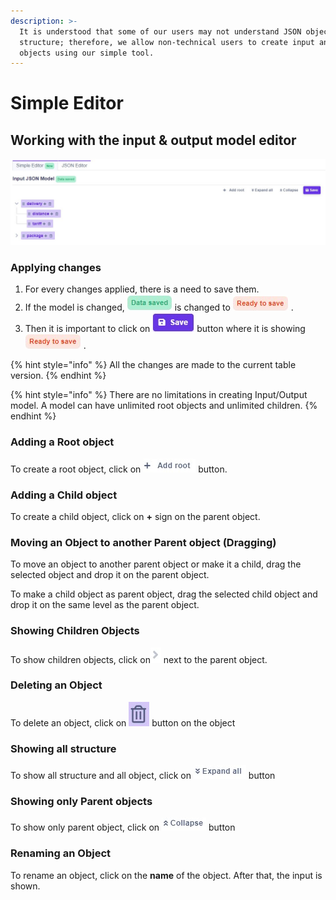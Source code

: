 ```yaml
---
description: >-
  It is understood that some of our users may not understand JSON objects'
  structure; therefore, we allow non-technical users to create input and output
  objects using our simple tool.
---
```


# Simple Editor

## Working with the input & output model editor

![](<../../.gitbook/assets/screenshoteasy (13).png>)

### Applying changes

1. For every changes applied, there is a need to save them.
2. If the model is changed, ![](<../../.gitbook/assets/screenshoteasy (2).png>) is changed to ![](<../../.gitbook/assets/screenshoteasy (3).png>) .
3. Then it is important to click on ![](<../../.gitbook/assets/screenshoteasy (31).png>) button where it is showing ![](<../../.gitbook/assets/screenshoteasy (3).png>) .

{% hint style="info" %}
All the changes are made to the current table version.
{% endhint %}

{% hint style="info" %}
There are no limitations in creating Input/Output model. A model can have unlimited root objects and unlimited children.
{% endhint %}

### Adding a Root object

To create a root object, click on ![](<../../.gitbook/assets/screenshoteasy (7).png>) button.

### Adding a Child object

To create a child object, click on **+** sign on the parent object.

### Moving an Object to another Parent object (Dragging)

To move an object to another parent object or make it a child, drag the selected object and drop it on the parent object.

To make a child object as parent object, drag the selected child object and drop it on the same level as the parent object.

### Showing Children Objects

To show children objects, click on![](<../../.gitbook/assets/screenshoteasy (32).png>) next to the parent object.

### Deleting an Object

To delete an object, click on ![](<../../.gitbook/assets/screenshoteasy (6).png>) button on the object

### Showing all structure

To show all structure and all object, click on ![](<../../.gitbook/assets/screenshoteasy (8).png>) button

### Showing only Parent objects

To show only parent object, click on ![](<../../.gitbook/assets/screenshoteasy (9).png>) button

### Renaming an Object

To rename an object, click on the **name** of the object. After that, the input is shown.
